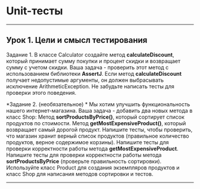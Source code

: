 # Unit-тесты
---

## Урок 1. Цели и смысл тестирования

Задание 1. В классе Calculator создайте метод **calculateDiscount**, который принимает сумму покупки и процент скидки и возвращает сумму с учетом скидки. Ваша задача - проверить этот метод с использованием библиотеки **AssertJ**. Если метод **calculateDiscount** получает недопустимые аргументы, он должен выбрасывать исключение ArithmeticException. Не забудьте написать тесты для проверки этого поведения.

*Задание 2. (необязательное) *
Мы хотим улучшить функциональность нашего интернет-магазина. Ваша задача - добавить два новых метода в класс Shop:
Метод **sortProductsByPrice()**, который сортирует список продуктов по стоимости. Метод **getMostExpensiveProduct()**, который возвращает самый дорогой продукт. Напишите тесты, чтобы проверить, что магазин хранит верный список продуктов (правильное количество продуктов, верное содержимое корзины).
Напишите тесты для проверки корректности работы метода **getMostExpensiveProduct**. Напишите тесты для проверки корректности работы метода **sortProductsByPrice** (проверьте правильность сортировки). Используйте класс Product для создания экземпляров продуктов и класс Shop для написания методов сортировки и тестов.

---